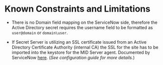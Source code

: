 [title]: # (Constraints)
[tags]: # (introduction)
[priority]: # (2)

# Known Constraints and Limitations

* There is no Domain field mapping on the ServiceNow side, therefore the Active Directory secret requires the username field to be formatted as `user@domain` or `domain\user`.

* If Secret Server is utilizing an SSL certificate issued from an Active Directory Certificate Authority (internal CA) the SSL for the site has to be imported into the keystore for the MID Server agent. Documented by ServiceNow [here](https://docs.servicenow.com/search?q=Add+SSL+certificates+for+the+MID+Server&facetreset=yes). (_See configuration guide for more details._)
